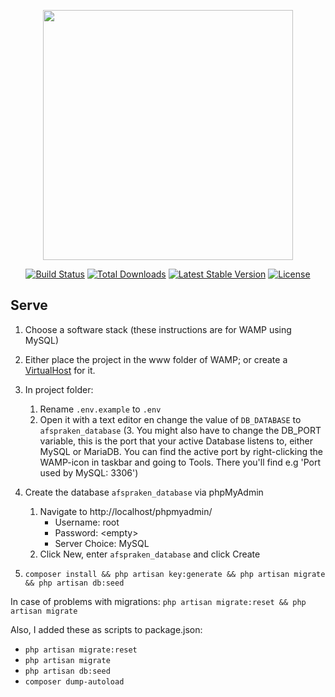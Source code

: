 <p align="center"><img src="https://res.cloudinary.com/dtfbvvkyp/image/upload/v1566331377/laravel-logolockup-cmyk-red.svg" width="400"></p>

<p align="center">
<a href="https://travis-ci.org/laravel/framework"><img src="https://travis-ci.org/laravel/framework.svg" alt="Build Status"></a>
<a href="https://packagist.org/packages/laravel/framework"><img src="https://poser.pugx.org/laravel/framework/d/total.svg" alt="Total Downloads"></a>
<a href="https://packagist.org/packages/laravel/framework"><img src="https://poser.pugx.org/laravel/framework/v/stable.svg" alt="Latest Stable Version"></a>
<a href="https://packagist.org/packages/laravel/framework"><img src="https://poser.pugx.org/laravel/framework/license.svg" alt="License"></a>
</p>

## Serve
1. Choose a software stack (these instructions are for WAMP using MySQL)
2. Either place the project in the www folder of WAMP; or create a [VirtualHost](http://codedecode.co.in/blog/wordpress/set-up-virtual-host-with-wamp/) for it.
3. In project folder:
    1. Rename `.env.example` to `.env`
    2. Open it with a text editor en change the value of `DB_DATABASE` to `afspraken_database`
    (3. You might also have to change the DB_PORT variable, this is the port that your active Database listens to, either MySQL or MariaDB. You can find the active port by right-clicking the WAMP-icon in taskbar and going to Tools. There you'll find e.g 'Port used by MySQL: 3306')
    
4. Create the database `afspraken_database` via phpMyAdmin
    1. Navigate to http://localhost/phpmyadmin/
        - Username: root
        - Password: \<empty\>
        - Server Choice: MySQL
    2. Click New, enter `afspraken_database` and click Create  
    
5. `composer install && php artisan key:generate && php artisan migrate && php artisan db:seed`

In case of problems with migrations: `php artisan migrate:reset && php artisan migrate`

Also, I added these as scripts to package.json:
- `php artisan migrate:reset`
- `php artisan migrate`
- `php artisan db:seed`
- `composer dump-autoload`
